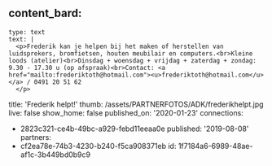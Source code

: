 content_bard:
  -
    type: text
    text: |
      <p>Frederik kan je helpen bij het maken of herstellen van luidsprekers, bromfietsen, houten meubilair en computers.<br>Kleine loods (atelier)<br>Dinsdag + woensdag + vrijdag + zaterdag + zondag: 9.30 - 17.30 u (op afspraak)<br>Contact: <a href="mailto:frederiktoth@hotmail.com"><u>frederiktoth@hotmail.com</u></a> / 0491 20 51 62
      </p>
      
title: 'Frederik helpt!'
thumb: /assets/PARTNERFOTOS/ADK/frederikhelpt.jpg
live: false
show_home: false
published_on: '2020-01-23'
connections:
  - 2823c321-ce4b-49bc-a929-febd11eeaa0e
published: '2019-08-08'
partners:
  - cf2ea78e-74b3-4230-b240-f5ca908371eb
id: 1f7184a6-6989-48ae-af1c-3b449bd0b9c9
